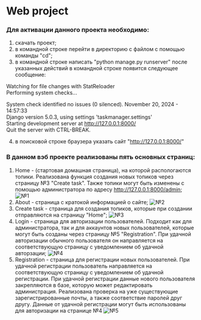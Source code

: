 # Web project
### Для активации данного проекта необходимо:
1. скачать проект;
2. в командной строке перейти в директорию с файлом с помощью команды "cd";
3. в командной строке написать "python manage.py runserver"
после указанных действий в командной строке появится следующее сообщение:

Watching for file changes with StatReloader  
Performing system checks...  

System check identified no issues (0 silenced).
November 20, 2024 - 14:57:33  
Django version 5.0.3, using settings 'taskmanager.settings'  
Starting development server at http://127.0.0.1:8000/  
Quit the server with CTRL-BREAK.  

4. в поисковой строке браузера указать сайт "http://127.0.0.1:8000/"

### В данном вэб проекте реализованы пять основных страниц:
1. Home - (стартовая домашная страница), на которой распологаются топики. Реализована функция создания новых топиков через страницу №3 "Create task". Также топики могут быть изменены с помощью администратора по адресу http://127.0.0.1:8000/admin;
![№1](https://github.com/user-attachments/assets/58bc143b-c2a9-4a4a-90a5-6708cd3c1a85)
2. About - страница с кратокой информацией о сайте;
![№2](https://github.com/user-attachments/assets/e1cd57d8-d2af-4c6f-8c8d-9d0705d147d8)
3. Create task - страница для создания топиков, которые при создании отправляются на страницу "Home";
![№3](https://github.com/user-attachments/assets/2c9295b3-d079-4365-8e77-3978ebc07d54)
4. Login - страница для авторизации пользователей. Подходит как для администратора, так и для аккаунтов новых пользователей, которые могут быть созданы через страницу №5 "Registration". При удачной авторизации обычного пользователя он направляется на соответствующую страницу с уведомлением об удачной авторзации;
![№4](https://github.com/user-attachments/assets/feda2c37-2ef9-45a3-b4ac-d2e4c75bc916)
5. Registration - страница для регистрации новых пользователей. При удачной регистрации пользователь направляется на соответствующую страницу с уведомлением об удачной регистрации. При удачной регистрации данные нового пользователя закрепляются в базе, которую может редактировать администрация. Реализована проверка на уже существующие зарегистрированные почты, а также соответствие паролей друг другу. Данные от удачной регистрации могут быть использованы для авторизации на странице №4
![№5](https://github.com/user-attachments/assets/010cd20d-bddb-4f97-afc7-64444dc7322a)
